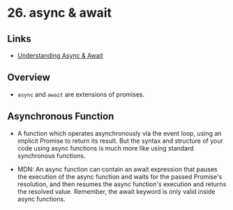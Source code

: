 # 26. async & await

## Links

- [Understanding Async & Await](https://hackernoon.com/understanding-async-await-in-javascript-1d81bb079b2c)

## Overview

- `async` and `await` are extensions of promises.

## Asynchronous Function

- A function which operates asynchronously via the event loop, using an implicit Promise to return its result. But the syntax and structure of your code using async functions is much more like using standard synchronous functions.

- MDN: An async function can contain an await expression that pauses the execution of the async function and waits for the passed Promise's resolution, and then resumes the async function's execution and returns the resolved value. Remember, the await keyword is only valid inside async functions.

